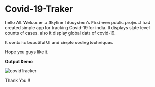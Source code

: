 # Covid-19-Traker

hello All.
Welcome to Skyline Infosystem's First ever public project.I had created simple app for tracking Covid-19 for india.
It displays state level counts of cases. also it display global data of covid-19.

It contains beautiful UI and simple coding techniques.

Hope you guys like it.

**Output Demo**


![covidTracker](https://user-images.githubusercontent.com/53334370/92068962-259fc780-eda0-11ea-90fd-95ec8f270b80.gif)


Thank You !!
